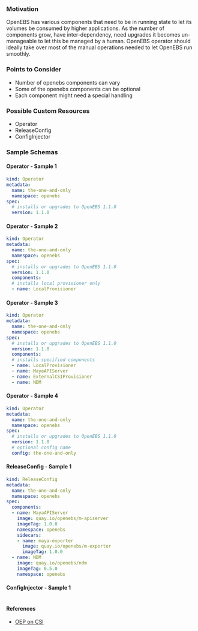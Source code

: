 ### Motivation
OpenEBS has various components that need to be in running state to let its volumes be consumed by higher applications. As the
number of components grow, have inter-dependency, need upgrades it becomes un-manageable to let this be managed by a human.
OpenEBS operator should ideally take over most of the manual operations needed to let OpenEBS run smoothly.

### Points to Consider
- Number of openebs components can vary
- Some of the openebs components can be optional
- Each component might need a special handling

### Possible Custom Resources
- Operator
- ReleaseConfig
- ConfigInjector

### Sample Schemas

#### Operator - Sample 1
```yaml
kind: Operator
metadata:
  name: the-one-and-only
  namespace: openebs
spec:
  # installs or upgrades to OpenEBS 1.1.0
  version: 1.1.0
```

#### Operator - Sample 2
```yaml
kind: Operator
metadata:
  name: the-one-and-only
  namespace: openebs
spec:
  # installs or upgrades to OpenEBS 1.1.0
  version: 1.1.0
  components:
  # installs local provisioner only
  - name: LocalProvisioner
```

#### Operator - Sample 3
```yaml
kind: Operator
metadata:
  name: the-one-and-only
  namespace: openebs
spec:
  # installs or upgrades to OpenEBS 1.1.0
  version: 1.1.0  
  components:
  # installs specified components
  - name: LocalProvisioner
  - name: MayaAPIServer
  - name: ExternalCSIProvisioner
  - name: NDM
```

#### Operator - Sample 4
```yaml
kind: Operator
metadata:
  name: the-one-and-only
  namespace: openebs
spec:
  # installs or upgrades to OpenEBS 1.1.0
  version: 1.1.0
  # optional config name
  config: the-one-and-only
```

#### ReleaseConfig - Sample 1
```yaml
kind: ReleaseConfig
metadata:
  name: the-one-and-only
  namespace: openebs
spec:
  components:
  - name: MayaAPIServer
    image: quay.io/openebs/m-apiserver
    imageTag: 1.0.0
    namespace: openebs
    sidecars:
    - name: maya-exporter
      image: quay.io/openebs/m-exporter
      imageTag: 1.0.0
  - name: NDM
    image: quay.io/openebs/ndm
    imageTag: 0.5.0
    namespace: openebs
```

#### ConfigInjector - Sample 1
```yaml
```

#### References
- [OEP on CSI](https://github.com/openebs/openebs/pull/2617/)
